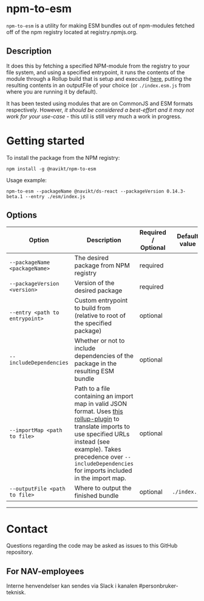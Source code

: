 # npm-to-esm

`npm-to-esm` is a utility for making ESM bundles out of npm-modules fetched off of the npm registry located at registry.npmjs.org.

## Description

It does this by fetching a specified NPM-module from the registry to your file system, and using a specified entrypoint, it runs the contents of the module through a Rollup build that is setup and executed [here](https://github.com/navikt/npm-to-esm/blob/main/utils/make-esm-bundle.js), putting the resulting contents in an outputFile of your choice (or `./index.esm.js` from where you are running it by default). 

It has been tested using modules that are on CommonJS and ESM formats respectively. However, _it should be considered a best-effort and it may not work for your use-case_ - this util is still very much a work in progress.

# Getting started

To install the package from the NPM registry:

```npm install -g @navikt/npm-to-esm```

Usage example:

```npm-to-esm --packageName @navikt/ds-react --packageVersion 0.14.3-beta.1 --entry ./esm/index.js```

## Options

| Option | Description | Required / Optional | Default value | Example |
| --- | --- | --- | --- | --- |
| `--packageName <packageName>` | The desired package from NPM registry | required | | |
| `--packageVersion <version>` | Version of the desired package | required | | |
| `--entry <path to entrypoint>` | Custom entrypoint to build from (relative to root of the specified package) | optional | | |
| `--includeDependencies` | Whether or not to include dependencies of the package in the resulting ESM bundle | optional | | |
| `--importMap <path to file>` | Path to a file containing an import map in valid JSON format. Uses [this rollup-plugin](https://www.npmjs.com/package/@eik/rollup-plugin) to translate imports to use specified URLs instead (see example). Takes precedence over `--includeDependencies` for imports included in the import map. | optional | | `{ "react": "https://<my-cool-cdn>/react.esm.js" }` |
| `--outputFile <path to file>` | Where to output the finished bundle | optional | `./index.js` | |

---

# Contact

Questions regarding the code may be asked as issues to this GitHub repository.

## For NAV-employees

Interne henvendelser kan sendes via Slack i kanalen #personbruker-teknisk.

